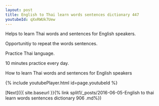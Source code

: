 ```yaml
---
layout: post
title: English to Thai learn words sentences dictionary 447 
youtubeId: qXxRWUk7Uew
---
```

 
 
Helps to learn Thai words and sentences for English speakers.

Opportunitiy to repeat the words sentences. 

Practice Thai language. 
 
10 minutes practice every day. 
 
How to learn Thai words and sentences for English speakers 
 
{% include youtubePlayer.html id=page.youtubeId %}
 
 
[Next]({{ site.baseurl }}{% link  split1/_posts/2016-06-05-English to thai learn words sentences dictionary 906 .md%})
 
